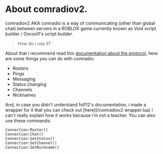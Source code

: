 # About comradiov2.

comradiov2 AKA comradio is a way of communicating (other than global chat) between servers in a ROBLOX game currently known as Void script builder / Oxcool1's script builder.
> How do i use it?

About that i recommend read this [documentation about the protocol,](https://github.com/fofl12/comradio/blob/main/comradio2.md) here are some things you can do with comradio:
- Rosters
- Pings
- Messaging
- Status changing
- Channels
- Nicknames

And, in case you didn't understand fofl12's documentation, i made a wrapper for it that you can check out [here](/comradiov2 wrapper.lua) i can't really explain how it works because i'm not a teacher.
  You can also use these commands:
  ```
  Connection:Roster()
  Connection:Chat()
  Connection:SetStatus()
  Connection:SetChannel()
  Connection:SetNickname()
  ```
